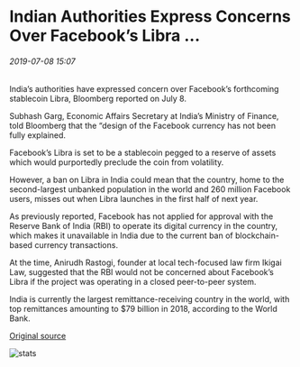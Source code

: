 # Indian Authorities Express Concerns Over Facebook’s Libra ...

###### 2019-07-08 15:07

India’s authorities have expressed concern over Facebook’s forthcoming stablecoin Libra, Bloomberg reported on July 8.

Subhash Garg, Economic Affairs Secretary at India’s Ministry of Finance, told Bloomberg that the “design of the Facebook currency has not been fully explained.

Facebook’s Libra is set to be a stablecoin pegged to a reserve of assets which would purportedly preclude the coin from volatility.

However, a ban on Libra in India could mean that the country, home to the second-largest unbanked population in the world and 260 million Facebook users, misses out when Libra launches in the first half of next year.

As previously reported, Facebook has not applied for approval with the Reserve Bank of India (RBI) to operate its digital currency in the country, which makes it unavailable in India due to the current ban of blockchain-based currency transactions.

At the time, Anirudh Rastogi, founder at local tech-focused law firm Ikigai Law, suggested that the RBI would not be concerned about Facebook’s Libra if the project was operating in a closed peer-to-peer system.

India is currently the largest remittance-receiving country in the world, with top remittances amounting to $79 billion in 2018, according to the World Bank.

[Original source](https://cointelegraph.com/news/indian-authorities-express-concerns-over-facebooks-libra)

![stats](https://c.statcounter.com/11760860/0/a89fa40b/1/ "stats")